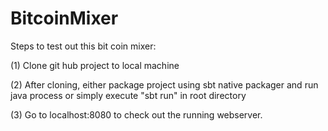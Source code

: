 # BitcoinMixer

Steps to test out this bit coin mixer:

(1) Clone git hub project to local machine

(2) After cloning, either package project using sbt native packager and run java process or simply execute "sbt run" in root directory

(3) Go to localhost:8080 to check out the running webserver.
